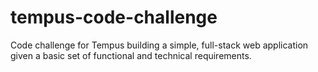 # tempus-code-challenge

Code challenge for Tempus building a simple, full-stack web application given a basic set of functional and technical requirements.
